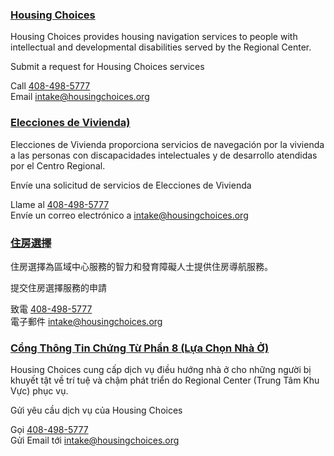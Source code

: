 <RenderIf language="default">

### [Housing Choices](https://housingchoices.force.com/interestform/)

Housing Choices provides housing navigation services to people with intellectual and developmental disabilities served by the Regional Center.

Submit a request for Housing Choices services

Call [408-498-5777](tel:+1-408-498-5777)  
Email [intake@housingchoices.org](mailto:intake@housingchoices.org)

</RenderIf>
<RenderIf language="es">

### [Elecciones de Vivienda)](https://housingchoices.force.com/interestform/)

Elecciones de Vivienda proporciona servicios de navegación por la vivienda a las personas con discapacidades intelectuales y de desarrollo atendidas por el Centro Regional.

Envíe una solicitud de servicios de Elecciones de Vivienda

Llame al [408-498-5777](tel:+1-408-498-5777)  
Envíe un correo electrónico a [intake@housingchoices.org](mailto:intake@housingchoices.org)

</RenderIf>
<RenderIf language="zh">

### [住房選擇](https://housingchoices.force.com/interestform/)

住房選擇為區域中心服務的智力和發育障礙人士提供住房導航服務。

提交住房選擇服務的申請

致電 [408-498-5777](tel:+1-408-498-5777)  
電子郵件 [intake@housingchoices.org](mailto:intake@housingchoices.org)

</RenderIf>
<RenderIf language="vi">

### [Cổng Thông Tin Chứng Từ Phần 8 (Lựa Chọn Nhà Ở)](https://housingchoices.force.com/interestform/)

Housing Choices cung cấp dịch vụ điều hướng nhà ở cho những người bị khuyết tật về trí tuệ và chậm phát triển do Regional Center (Trung Tâm Khu Vực) phục vụ.

Gửi yêu cầu dịch vụ của Housing Choices

Gọi [408-498-5777](tel:+1-408-498-5777)  
Gửi Email tới [intake@housingchoices.org](mailto:intake@housingchoices.org)

</RenderIf>
